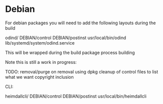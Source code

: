 # Debian



For debian packages you will need to add the following layouts during the build



odind/
   DEBIAN/control
   DEBIAN/postinst
   usr/local/bin/odind
   lib/systemd/system/odind.service

This will be wrapped during the build package process building


Note this is still a work in progress:

TODO: removal/purge on removal using dpkg
      cleanup of control files to list what we want
      copyright inclusion


CLI:

heimdallcli/
   DEBIAN/control
   DEBIAN/postinst
   usr/local/bin/heimdallcli
